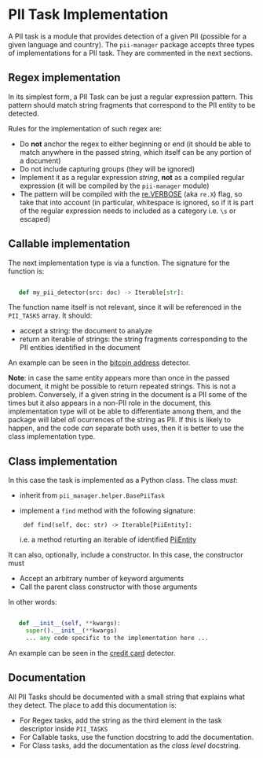 # PII Task Implementation

A PII task is a module that provides detection of a given PII (possible for a
given language and country). The `pii-manager` package accepts three types of
implementations for a PII task. They are commented in the next sections.

## Regex implementation

In its simplest form, a PII Task can be just a regular expression
pattern. This pattern should match string fragments that correspond to the PII
entity to be detected.

Rules for the implementation of such regex are:

* Do **not** anchor the regex to either beginning or end (it should be able to
  match anywhere in the passed string, which itself can be any portion of
  a document)
* Do not include capturing groups (they will be ignored)
* Implement it as a regular expression _string_, **not** as a compiled
  regular expression (it will be compiled by the `pii-manager` module)
* The pattern will be compiled with the [re.VERBOSE] (aka `re.X`) flag, so
  take that into account (in particular, whitespace is ignored, so if it is
  part of the regular expression needs to included as a category i.e. `\s` or
  escaped)


## Callable implementation

The next implementation type is via a function. The signature for the function
is:

```Python

   def my_pii_detector(src: doc) -> Iterable[str]:
```

The function name itself is not relevant, since it will be referenced in the
`PII_TASKS` array. It should:

 * accept a string: the document to analyze
 * return an iterable of strings: the string fragments corresponding to the
   PII entities identified in the document
   
An example can be seen in the [bitcoin address] detector.

**Note**: in case the same entity appears more than once in the passed
document, it might be possible to return repeated strings. This is not a
problem. Conversely, if a given string in the document is a PII some of the
times but it also appears in a non-PII role in the document, this
implementation type will ot be able to differentiate among them, and the
package will label *all* ocurrences of the string as PII. If this is likely to
happen, and the code *can* separate both uses, then it is better to
use the class implementation type.


## Class implementation

In this case the task is implemented as a Python class. The class *must*:

 * inherit from `pii_manager.helper.BasePiiTask`
 * implement a `find` method with the following signature:

        def find(self, doc: str) -> Iterable[PiiEntity]:

   i.e. a method returting an iterable of identified [PiiEntity]

It can also, optionally, include a constructor. In this case, the constructor
must
 * Accept an arbitrary number of keyword arguments
 * Call the parent class constructor with those arguments

In other words:

```Python

   def __init__(self, **kwargs):
     super().__init__(**kwargs)
     ... any code specific to the implementation here ...
```


An example can be seen in the [credit card] detector.


## Documentation

All PII Tasks should be documented with a small string that explains what they
detect. The place to add this documentation is:
 * For Regex tasks, add the string as the third element in the task descriptor
   inside `PII_TASKS`
 * For Callable tasks, use the function docstring to add the documentation.
 * For Class tasks, add the documentation as the _class level_ docstring.


[re.VERBOSE]: https://docs.python.org/3/library/re.html#re.X
[bitcoin address]: ../src/pii_manager/lang/any/bitcoin_address.py
[credit card]: ../src/pii_manager/lang/any/credit_card.py
[PiiEntity]: ../src/pii_manager/piientity.py
